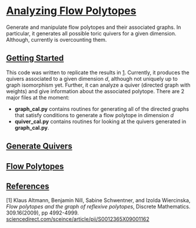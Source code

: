 # [Analyzing Flow Polytopes](#analyzing-flow_polytopes)
Generate and manipulate flow polytopes and their associated graphs. In particular, it generates all possible toric quivers for a given dimension. Although, currently is overcounting them.

## [Getting Started](#getting-started)
This code was written to replicate the results in [1](#main_paper). Currently, it produces the quivers associated to a given dimension *d*, although not uniquely up to graph isomorphism yet. Further, it can analyze a quiver (directed graph with weights) and give information about the associated polytope. 
There are 2 major files at the moment:
* **graph\_cal.py** contains routines for generating all of the directed graphs that satisfy conditions to generate a flow polytope in dimension *d*
* **quiver\_cal.py** contains routines for looking at the quivers generated in **graph\_cal.py**. 

## [Generate Quivers](#generate-quivers)

## [Flow Polytopes](#flow-polytopes)

## [References](#references)
<a id='main_paper'>\[1\]
Klaus Altmann, Benjamin Nill, Sabine Schwentner, and Izolda Wiercinska, *Flow polytopes and the graph of reflexive polytopes*, Discrete Mathematics. 309.16(2009), pp 4992-4999. 
[sciencedirect.com/sceince/article/pii/S0012365X09001162](http://www.sciencedirect.com/science/article/pii/S0012365X09001162)</a>
